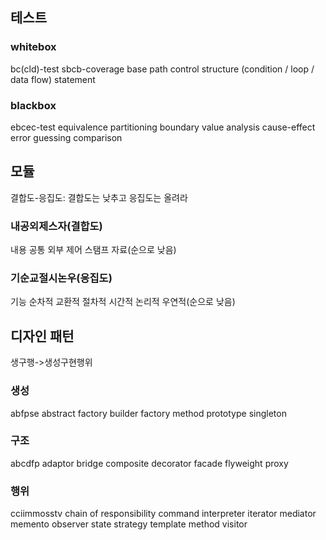 ## 테스트
### whitebox
bc(cld)-test sbcb-coverage
base path
control structure
(condition / loop / data flow)
statement
### blackbox
ebcec-test
equivalence partitioning
boundary value analysis
cause-effect
error guessing
comparison

## 모듈
결합도-응집도: 결합도는 낮추고 응집도는 올려라
### 내공외제스자(결합도)
내용
공통
외부
제어
스탬프
자료(순으로 낮음)

### 기순교절시논우(응집도)
기능
순차적
교환적
절차적
시간적
논리적
우연적(순으로 낮음)

## 디자인 패턴
생구행->생성구현행위
### 생성
abfpse
abstract factory
builder
factory method
prototype
singleton
### 구조
abcdfp
adaptor
bridge
composite
decorator
facade
flyweight
proxy
### 행위
cciimmosstv
chain of responsibility
command
interpreter
iterator
mediator
memento
observer
state
strategy
template method
visitor
